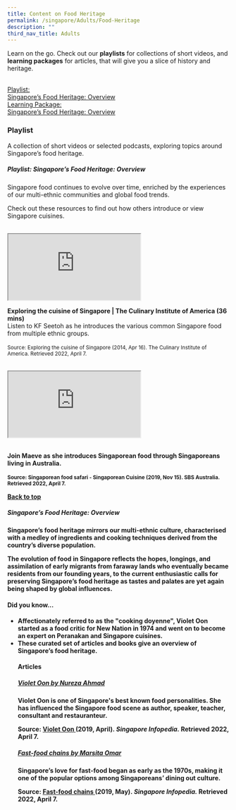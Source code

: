```yaml
---
title: Content on Food Heritage
permalink: /singapore/Adults/Food-Heritage
description: ""
third_nav_title: Adults
---
```

Learn on the go. Check out our **playlists** for collections of short videos, and **learning packages** for articles, that will give you a slice of history and heritage.

<br>
<div class="row is-multiline">
  <div class="col is-one-third">
    <div class="clickbox is-mint-jade">
      <a href="#food-heritage">
        <span>Playlist:<br>Singapore’s Food Heritage: Overview</span>
      </a>
    </div>
  </div>
</div>

<div class="col is-one-third">
<div class="clickbox is-mint-jade">
<a href="#lp-japanese-occupation">
<span>Learning Package:<br>Singapore’s Food Heritage: Overview</span>
</a>
</div>
</div>


<h3><b>Playlist</b></h3>
A collection of short videos or selected podcasts, exploring topics around Singapore’s food heritage.

<h5 class="margin--bottom--lg" id="Singapore’s Food Heritage"><b>Playlist: Singapore’s Food Heritage: Overview</b></h5>

Singapore food continues to evolve over time, enriched by the experiences of our multi-ethnic communities and global food trends.

Check out these resources to find out how others introduce or view Singapore cuisines.

<br>
<div class="row is-multiline margin--bottom--lg">
<div class="col is-two-fifths">
<div class="responsive-iframe-container ratio-16by9">
<iframe class="responsive-iframe" src="https://www.youtube.com/embed/81bB4fD-UhI">
</iframe>
</div>
</div>
<div class="col is-three-fifths">
<p><b> Exploring the cuisine of Singapore | The Culinary Institute of America (36 mins)
</b><br>
Listen to KF Seetoh as he introduces the various common Singapore food from multiple ethnic groups.<br><br>
<small>Source: Exploring the cuisine of Singapore (2014, Apr 16). The Culinary Institute of America. Retrieved 2022, April 7.</small></p>
</div>
</div>

<br>
<div class="row is-multiline margin--bottom--lg">
<div class="col is-two-fifths">
<div class="responsive-iframe-container ratio-16by9">
<iframe class="responsive-iframe" src="https://www.youtube.com/embed/SZwcfoSa49Y">
</iframe>
</div>
</div>
<div class="col is-three-fifths">
<p><b><br>
Join Maeve as she introduces Singaporean food through Singaporeans living in Australia. <br><br>
<small> Source: Singaporean food safari - Singaporean Cuisine (2019, Nov 15). SBS Australia. Retrieved 2022, April 7.</small></b></p><b>
</b></div><b>
</b></div><b>
	
<p class="has-text-right margin--top--xl"><a href="#main-content">Back to top</a></p>
	
<h5 id="lp-food-heritage" class="margin--bottom--lg"><b> Singapore’s Food Heritage: Overview </b></h5>

<p> Singapore’s food heritage mirrors our multi-ethnic culture, characterised with a medley of ingredients and cooking techniques derived from the country’s diverse population. </p>
<b></b>
<p> The evolution of food in Singapore reflects the hopes, longings, and assimilation of early migrants from faraway lands who eventually became residents from our founding years, to the current enthusiastic calls for preserving Singapore’s food heritage as tastes and palates are yet again being shaped by global influences. </p>
<h4>Did you know...</h4>
<ul>
<li> Affectionately referred to as the "cooking doyenne", Violet Oon started as a food critic for New Nation in 1974 and went on to become an expert on Peranakan and Singapore cuisines. </li>
<b></b>
<li> These curated set of articles and books give an overview of Singapore’s food heritage.</li>

<h4>Articles</h4>

<h5><a href=" https://eresources.nlb.gov.sg/infopedia/articles/SIP_459_2005-01-14.html" target="_blank"> Violet Oon by Nureza Ahmad</a></h5>
<p> Violet Oon is one of Singapore's best known food personalities. She has influenced the Singapore food scene as author, speaker, teacher, consultant and restauranteur. </p>
Source: <a href=" https://eresources.nlb.gov.sg/infopedia/articles/SIP_459_2005-01-14.html" target="_blank"> Violet Oon </a>(2019, April).<i> Singapore Infopedia.</i> Retrieved 2022, April 7.
	
<h5><a href=" https://eresources.nlb.gov.sg/infopedia/articles/SIP_1037_2008-12-03.html" target="_blank"> Fast-food chains by Marsita Omar</a></h5>
<p> Singapore’s love for fast-food began as early as the 1970s, making it one of the popular options among Singaporeans’ dining out culture.</p>
Source: <a href=" https://eresources.nlb.gov.sg/infopedia/articles/SIP_1037_2008-12-03.html" target="_blank"> Fast-food chains </a>(2019, May).<i> Singapore Infopedia.</i> Retrieved 2022, April 7.
	
